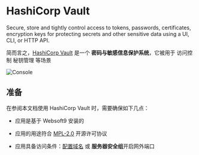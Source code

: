 # HashiCorp Vault

Secure, store and tightly control access to tokens, passwords, certificates, encryption keys for protecting secrets and other sensitive data using a UI, CLI, or HTTP API.

简而言之，[HashiCorp Vault](https://www.vaultproject.io/) 是一个 **密码与敏感信息保护系统**，它被用于 访问控制 秘钥管理  等场景


![Console](https://libs.websoft9.com/Websoft9/DocsPicture/zh/vault/vault-gui-websoft9.jpeg)


## 准备

在参阅本文档使用 HashiCorp Vault 时，需要确保如下几点：

- 应用是基于 Websoft9 安装的

- 应用的用途符合 [MPL-2.0](https://opensource.org/licenses/MPL-2.0) 开源许可协议

- 应用具备访问条件：[配置域名](./guide/appsetdomain) 或 **服务器安全组**开启网外端口